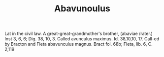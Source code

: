 ---
title: Abavunoulus
letter: A
permalink: "/definitions/bld-abavunoulus.html"
body: Lat in the civil law. A great-great-grandmother's brother, (abaviae /rater.)
  Inst 3, 6, 6; Dig. 38, 10, 3. Called avunculus maximus. Id. 38,10,10, 17. Call-ed
  by Bracton and Fleta abavunculus magnus. Bract fol. 68b; Fleta, lib. 6, C. 2,119
published_at: '2018-07-07'
source: Black's Law Dictionary 2nd Ed (1910)
layout: post
---
